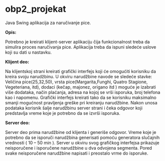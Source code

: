 # obp2_projekat
Java Swing aplikacija za naručivanje pice.

**Opis:**

Potrebno je kreirati klijent-server aplikaciju  čija funkcionalnost treba da simulira proces naručivanja pice. Aplikacija treba da ispuni sledeće uslove koji su dati u  nastavku. 

**Klijent deo:**

Na klijentskoj strani kreirati grafički interfejs koji će omogućiti korisniku da kreira svoju narudžbinu. U okviru narudžbine navode se sledeće stavke: Veličina pice(25,32,50), vrsta pice(Margarita,Funghi, Quatro Stagione, Vegeteriana, itd), dodaci (kečap, majonez, origano itd ) moguće je izabrati više dodataka, način plaćanja, adresa na kojoj se vrši isporuka, broj telefona kao i napomenu. Grafički interfejs kreirati tako da se korisniku maksimalno smanji mogućnost pravljenja greške pri kreiranju narudžbine. Nakon unosa podataka korisnik šalje narudžbinu server strani i čeka odgovor koji predstavlja vreme koje je potrebno da se izvrši isporuka. 

**Server deo:** 

Server deo prima narudžbine od klijenta i generiše odgovor. Vreme koje je potrebno da se isporuči narudžbina generisati pomoću generatora slučajnih vrednosti ( 10 – 50 min ). Server u okviru svog grafičkog interfejsa prikazuje neisporučene i isporučene narudžbine u dva odvojena segmenta. Pored svake neisporučene narudžbine napisati i preostalo vrme do isporuke.
